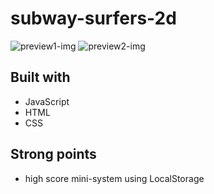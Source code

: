 # subway-surfers-2d



![preview1-img](https://gyazo.com/6222cf370104a90267696083ede877b2)
![preview2-img](https://gyazo.com/2514c61dbcf80f06573d3192a627e6e7)

## Built with
- JavaScript
- HTML
- CSS


## Strong points
- high score mini-system using LocalStorage

